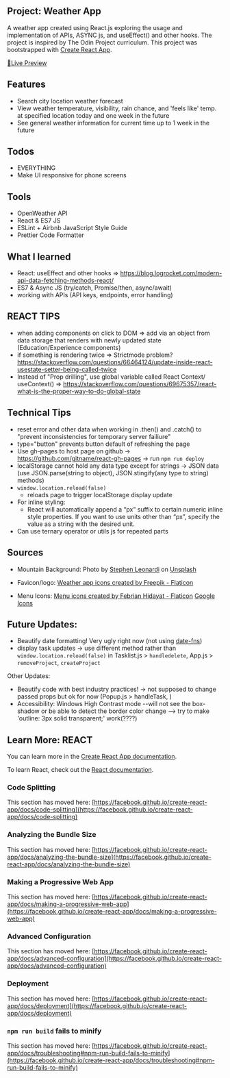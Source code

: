## Project: Weather App

A weather app created using React.js exploring the usage and implementation of APIs, ASYNC js, and useEffect() and other hooks. The project is inspired by The Odin Project curriculum.
This project was bootstrapped with [Create React App](https://github.com/facebook/create-react-app).

<a href="https://dicristea.github.io/weather-app/">🔗Live Preview</a>

## Features

- Search city location weather forecast
- View weather temperature, visibility, rain chance, and 'feels like' temp. at specified location
  today and one week in the future
- See general weather information for current time up to 1 week in the future

## Todos

- EVERYTHING
- Make UI responsive for phone screens

## Tools

- OpenWeather API
- React & ES7 JS
- ESLint + Airbnb JavaScript Style Guide
- Prettier Code Formatter

## What I learned

- React: useEffect and other hooks
  => https://blog.logrocket.com/modern-api-data-fetching-methods-react/
- ES7 & Async JS (try/catch, Promise/then, async/await)
- working with APIs (API keys, endpoints, error handling)

## REACT TIPS

- when adding components on click to DOM
  => add via an object from data storage that renders with newly updated state (Education/Experience components)
- if something is rendering twice
  => Strictmode problem? https://stackoverflow.com/questions/66464124/update-inside-react-usestate-setter-being-called-twice
- Instead of "Prop drilling", use global variable called React Context/ useContext()
  => https://stackoverflow.com/questions/69675357/react-what-is-the-proper-way-to-do-global-state

## Technical Tips

- reset error and other data when working in .then() and .catch() to "prevent inconsistencies for temporary server failiure"
- type="button" prevents button default of refreshing the page
- Use gh-pages to host page on github
  -> https://github.com/gitname/react-gh-pages
  -> run `npm run deploy`
- localStorage cannot hold any data type except for strings
  → JSON data (use JSON.parse(string to object), JSON.stingify(any type to string) methods)
- `window.location.reload(false)`
  - reloads page to trigger localStorage display update
- For inline styling:
  - React will automatically append a “px” suffix to certain numeric inline style properties. If you want to use units other than “px”, specify the value as a string with the desired unit.
- Can use ternary operator or utils js for repeated parts

## Sources

- Mountain Background:
  Photo by <a href="https://unsplash.com/@stephenleo1982?utm_source=unsplash&utm_medium=referral&utm_content=creditCopyText">Stephen Leonardi</a> on <a href="https://unsplash.com/?utm_source=unsplash&utm_medium=referral&utm_content=creditCopyText">Unsplash</a>

- Favicon/logo:
  <a href="https://www.flaticon.com/free-icons/weather-app" title="weather app icons">Weather app icons created by Freepik - Flaticon</a>

- Menu Icons:
  <a href="https://www.flaticon.com/free-icons/menu" title="menu icons">Menu icons created by Febrian Hidayat - Flaticon</a>
  <a href="https://fonts.google.com/icons">Google Icons</a>

## Future Updates:

- Beautify date formatting! Very ugly right now (not using [date-fns](https://github.com/date-fns/date-fns))
- display task updates → use different method rather than `window.location.reload(false)` in Tasklist.js > `handledelete`, App.js > `removeProject`, `createProject`

Other Updates:

- Beautify code with best industry practices!
  -> not supposed to change passed props but ok for now (Popup.js > handleTask, )
- Accessibility: Windows High Contrast mode --will not see the box-shadow or be able to detect the border color change
  --> try to make 'outline: 3px solid transparent;' work(????)

## Learn More: REACT

You can learn more in the [Create React App documentation](https://facebook.github.io/create-react-app/docs/getting-started).

To learn React, check out the [React documentation](https://reactjs.org/).

### Code Splitting

This section has moved here: [https://facebook.github.io/create-react-app/docs/code-splitting](https://facebook.github.io/create-react-app/docs/code-splitting)

### Analyzing the Bundle Size

This section has moved here: [https://facebook.github.io/create-react-app/docs/analyzing-the-bundle-size](https://facebook.github.io/create-react-app/docs/analyzing-the-bundle-size)

### Making a Progressive Web App

This section has moved here: [https://facebook.github.io/create-react-app/docs/making-a-progressive-web-app](https://facebook.github.io/create-react-app/docs/making-a-progressive-web-app)

### Advanced Configuration

This section has moved here: [https://facebook.github.io/create-react-app/docs/advanced-configuration](https://facebook.github.io/create-react-app/docs/advanced-configuration)

### Deployment

This section has moved here: [https://facebook.github.io/create-react-app/docs/deployment](https://facebook.github.io/create-react-app/docs/deployment)

### `npm run build` fails to minify

This section has moved here: [https://facebook.github.io/create-react-app/docs/troubleshooting#npm-run-build-fails-to-minify](https://facebook.github.io/create-react-app/docs/troubleshooting#npm-run-build-fails-to-minify)
